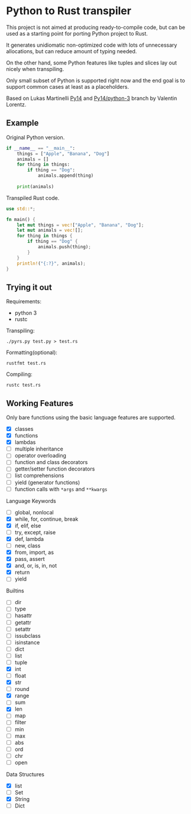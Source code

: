 # Python to Rust transpiler

This project is not aimed at producing ready-to-compile code, but can be used as a starting point for porting Python project to Rust.

It generates unidiomatic non-optimized code with lots of unnecessary allocations, but can reduce amount of typing needed.

On the other hand, some Python features like tuples and slices lay out nicely when transpiling.

Only small subset of Python is supported right now and the end goal is to support common cases at least as a placeholders.

Based on Lukas Martinelli [Py14](https://github.com/lukasmartinelli/py14) and [Py14/python-3](https://github.com/ProgVal/py14/tree/python-3) branch by Valentin Lorentz.

## Example

Original Python version.

```python
if __name__ == "__main__":
    things = ["Apple", "Banana", "Dog"]
    animals = []
    for thing in things:
        if thing == "Dog":
            animals.append(thing)
    
    print(animals)
```

Transpiled Rust code.


```rust
use std::*;

fn main() {
    let mut things = vec!["Apple", "Banana", "Dog"];
    let mut animals = vec![];
    for thing in things {
        if thing == "Dog" {
            animals.push(thing);
        }
    }
    println!("{:?}", animals);
}

```

## Trying it out

Requirements:
- python 3
- rustc

Transpiling:

```
./pyrs.py test.py > test.rs
```

Formatting(optional):

```
rustfmt test.rs
```

Compiling:

```
rustc test.rs
```


## Working Features

Only bare functions using the basic language features are supported.

- [x] classes
- [x] functions
- [x] lambdas
- [ ] multiple inheritance
- [ ] operator overloading
- [ ] function and class decorators
- [ ] getter/setter function decorators
- [ ] list comprehensions
- [ ] yield (generator functions)
- [ ] function calls with `*args` and `**kwargs`

Language Keywords

- [ ] global, nonlocal
- [x] while, for, continue, break
- [x] if, elif, else
- [ ] try, except, raise
- [x] def, lambda
- [ ] new, class
- [x] from, import, as
- [x] pass, assert
- [x] and, or, is, in, not
- [x] return
- [ ] yield

Builtins
- [ ] dir
- [ ] type
- [ ] hasattr
- [ ] getattr
- [ ] setattr
- [ ] issubclass
- [ ] isinstance
- [ ] dict
- [ ] list
- [ ] tuple
- [x] int
- [ ] float
- [x] str
- [ ] round
- [x] range
- [ ] sum
- [x] len
- [ ] map
- [ ] filter
- [ ] min
- [ ] max
- [ ] abs
- [ ] ord
- [ ] chr
- [ ] open

Data Structures

- [x] list
- [ ] Set
- [x] String
- [ ] Dict
